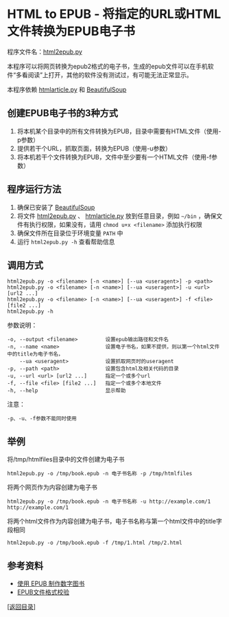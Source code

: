 HTML to EPUB - 将指定的URL或HTML文件转换为EPUB电子书
====================================================

程序文件名：[html2epub.py](../src/pyxygen/html2epub.py)

本程序可以将网页转换为epub2格式的电子书，生成的epub文件可以在手机软件“多看阅读”上打开，其他的软件没有测试过，有可能无法正常显示。

本程序依赖 [htmlarticle.py](htmlarticle_zh.md) 和 [BeautifulSoup](http://www.crummy.com/software/BeautifulSoup/bs4/doc/)

## 创建EPUB电子书的3种方式

1. 将本机某个目录中的所有文件转换为EPUB，目录中需要有HTML文件（使用-p参数）
2. 提供若干个URL，抓取页面，转换为EPUB（使用-u参数）
3. 将本机若干个文件转换为EPUB，文件中至少要有一个HTML文件（使用-f参数）

## 程序运行方法

1. 确保已安装了 [BeautifulSoup](https://pypi.python.org/pypi/beautifulsoup4)
2. 将文件 [html2epub.py](../src/pyxygen/html2epub.py) 、 [htmlarticle.py](../src/pyxygen/htmlarticle.py) 放到任意目录，例如 `~/bin` ，确保文件有执行权限，如果没有，请用 `chmod u+x <filename>` 添加执行权限
3. 确保文件所在目录位于环境变量 `PATH` 中
4. 运行 `html2epub.py -h` 查看帮助信息

## 调用方式

    html2epub.py -o <filename> [-n <name>] [--ua <useragent>] -p <path> 
    html2epub.py -o <filename> [-n <name>] [--ua <useragent>] -u <url> [url2 ...] 
    html2epub.py -o <filename> [-n <name>] [--ua <useragent>] -f <file> [file2 ...] 
    html2epub.py -h
    
参数说明：

    -o, --output <filename>         设置epub输出路径和文件名
    -n, --name <name>               设置电子书名，如果不提供，则以第一个html文件中的title为电子书名，
        --ua <useragent>            设置抓取网页时的useragent
    -p, --path <path>               设置包含html及相关代码的目录
    -u, --url <url> [url2 ...]      指定一个或多个url
    -f, --file <file> [file2 ...]   指定一个或多个本地文件
    -h, --help                      显示帮助

注意：

    -p、-u、-f参数不能同时使用
    
## 举例

将/tmp/htmlfiles目录中的文件创建为电子书

```shell
html2epub.py -o /tmp/book.epub -n 电子书名称 -p /tmp/htmlfiles
```

将两个网页作为内容创建为电子书

```shell
html2epub.py -o /tmp/book.epub -n 电子书名称 -u http://example.com/1 http://example.com/1
```

将两个html文件作为内容创建为电子书，电子书名称与第一个html文件中的title字段相同

```shell
html2epub.py -o /tmp/book.epub -f /tmp/1.html /tmp/2.html
```

## 参考资料

- [使用 EPUB 制作数字图书](https://www.ibm.com/developerworks/cn/xml/tutorials/x-epubtut/)
- [EPUB文件格式校验](http://validator.idpf.org/)

[[返回目录]](../readme.md)
